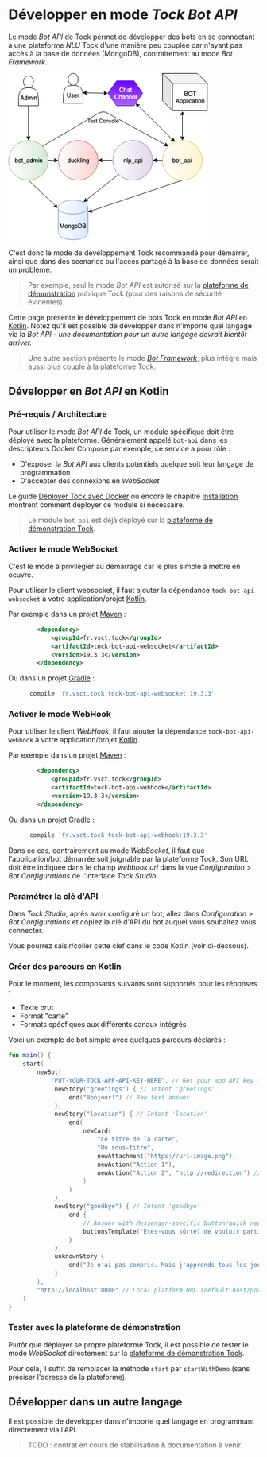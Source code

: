 # Développer en mode _Tock Bot API_

Le mode _Bot API_ de Tock permet de développer des bots en se connectant à une plateforme _NLU_ Tock d'une manière peu 
couplée car n'ayant pas accès à la base de données (MongoDB), contrairement au mode _Bot Framework_.

![BOT API](../img/bot_api.png "BOT API")

C'est donc le mode de développement Tock recommandé pour démarrer, ainsi que dans des scenarios ou l'accès partagé à la 
base de données serait un problème.

> Par exemple, seul le mode _Bot API_ est autorisé sur la [plateforme de démonstration](https://demo.tock.ai/)
>publique Tock (pour des raisons de sécurité évidentes).

Cette page présente le développement de bots Tock en mode _Bot API_ en [Kotlin](https://kotlinlang.org/). 
Notez qu'il est possible de développer dans n'importe quel langage via la _Bot API_ - _une documentation pour un autre langage devrait bientôt arriver._

> Une autre section présente le mode [_Bot Framework_](bot-integre.md), plus intégré mais aussi plus couplé à la plateforme Tock.

## Développer en _Bot API_ en Kotlin

### Pré-requis / Architecture

Pour utiliser le mode _Bot API_ de Tock, un module spécifique doit être déployé avec la plateforme. Généralement appelé 
`bot-api` dans les descripteurs Docker Compose par exemple, ce service a pour rôle :

* D'exposer la _Bot API_ aux clients potentiels quelque soit leur langage de programmation
* D'accepter des connexions en _WebSocket_

Le guide [Déployer Tock avec Docker](../guide/plateforme.md) ou encore le chapitre 
[Installation](../admin/installation.md) montrent comment déployer ce module si nécessaire.

> Le module `bot-api` est déjà déployé sur la [plateforme de démonstration Tock](https://demo.tock.ai/).

### Activer le mode WebSocket

C'est le mode à privilégier au démarrage car le plus simple à mettre en oeuvre.

Pour utiliser le client websocket, il faut ajouter la dépendance `tock-bot-api-websocket` à votre application/projet [Kotlin](https://kotlinlang.org/).

Par exemple dans un projet [Maven](https://maven.apache.org/) :

```xml
        <dependency>
            <groupId>fr.vsct.tock</groupId>
            <artifactId>tock-bot-api-websocket</artifactId>
            <version>19.3.3</version>
        </dependency>
```

Ou dans un projet [Gradle](https://gradle.org/) :

```gradle
      compile 'fr.vsct.tock:tock-bot-api-websocket:19.3.3'
```

### Activer le mode WebHook

Pour utiliser le client _WebHook_, il faut ajouter la dépendance `tock-bot-api-webhook` à votre application/projet [Kotlin](https://kotlinlang.org/).

Par exemple dans un projet [Maven](https://maven.apache.org/) :

```xml
        <dependency>
            <groupId>fr.vsct.tock</groupId>
            <artifactId>tock-bot-api-webhook</artifactId>
            <version>19.3.3</version>
        </dependency>
```

Ou dans un projet [Gradle](https://gradle.org/) :

```gradle
      compile 'fr.vsct.tock:tock-bot-api-webhook:19.3.3'
```

Dans ce cas, contrairement au mode _WebSocket_, il faut que l'application/bot démarrée soit joignable par la 
 plateforme Tock. Son URL doit être indiquée dans le champ _webhook url_ dans la vue _Configuration_ > _Bot Configurations_ 
 de l'interface _Tock Studio_.
 
### Paramétrer la clé d'API
 
Dans _Tock Studio_, après avoir configuré un bot, allez dans _Configuration_ > _Bot Configurations_ et copiez 
la clé d'API du bot auquel vous souhaitez vous connecter.
 
Vous pourrez saisir/coller cette clef dans le code Kotlin (voir ci-dessous).
 
### Créer des parcours en Kotlin 
 
Pour le moment, les composants suivants sont supportés pour les réponses :
 
* Texte brut
* Format "carte"
* Formats spécfiques aux différents canaux intégrés
 
Voici un exemple de bot simple avec quelques parcours déclarés : 
 
```kotlin
fun main() {
    start(
        newBot(
            "PUT-YOUR-TOCK-APP-API-KEY-HERE", // Get your app API key from Bot Configurations in Tock Studio
             newStory("greetings") { // Intent 'greetings'
                 end("Bonjour!") // Raw text answer
             },
             newStory("location") { // Intent 'location'
                 end(
                     newCard(
                         "Le titre de la carte",
                         "Un sous-titre",
                         newAttachment("https://url-image.png"),
                         newAction("Action 1"),
                         newAction("Action 2", "http://redirection") // Anwser with a card - including text, image and actions
                     )
                 )
             },
             newStory("goodbye") { // Intent 'goodbye'
                 end {
                     // Answer with Messenger-specific button/quick reply
                     buttonsTemplate("Etes-vous sûr(e) de vouloir partir ?", nlpQuickReply("Je reste"))
                 } 
             },
             unknownStory {
                 end("Je n'ai pas compris. Mais j'apprends tous les jours :)") // Default answer
             }
        ),
        "http://localhost:8080" // Local platform URL (default host/port)
    )
}
```
 
### Tester avec la plateforme de démonstration

Plutôt que déployer se propre plateforme Tock, il est possible de tester le mode _WebSocket_ directement sur la
[plateforme de démonstration Tock](https://demo.tock.ai/). 

Pour cela, il suffit de remplacer la méthode `start` par `startWithDemo` (sans préciser l'adresse de la plateforme).

## Développer dans un autre langage

Il est possible de développer dans n'importe quel langage en programmant directement via l'API.
 
> TODO : contrat en cours de stabilisation & documentation à venir.
